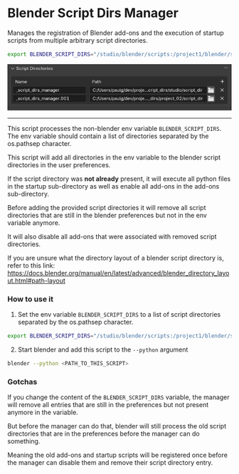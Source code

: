 
# Blender Script Dirs Manager

Manages the registration of Blender add-ons and the execution of startup scripts from multiple arbitrary script directories.

```bash
export BLENDER_SCRIPT_DIRS="/studio/blender/scripts:/project1/blender/scripts:/artist1/blender/scripts"
```

![Script Directories](docs/script_dirs.png)



---

This script processes the non-blender env variable `BLENDER_SCRIPT_DIRS`.
The env variable should contain a list of directories separated by the os.pathsep character.

This script will add all directories in the env variable to the blender script directories in the user preferences.

If the script directory was **not already** present, it will execute all python files in the startup sub-directory
as well as enable all add-ons in the add-ons sub-directory.

Before adding the provided script directories it will remove all script directories that are still in the blender preferences but not in the env variable anymore.

It will also disable all add-ons that were associated with removed script directories.

If you are unsure what the directory layout of a blender script directory is, refer to this link:
https://docs.blender.org/manual/en/latest/advanced/blender_directory_layout.html#path-layout


### How to use it

01. Set the env variable `BLENDER_SCRIPT_DIRS` to a list of script directories separated by the os.pathsep character.

```bash
export BLENDER_SCRIPT_DIRS="/studio/blender/scripts:/project1/blender/scripts"
```

02. Start blender and add this script to the `--python` argument


```bash
blender --python <PATH_TO_THIS_SCRIPT>
```

### Gotchas

If you change the content of the `BLENDER_SCRIPT_DIRS` variable, the manager will remove all entries that are still in the preferences but not present anymore in the variable.

But before the manager can do that, blender will still process the old script directories that are in the preferences before the manager can do something.

Meaning the old add-ons and startup scripts will be registered once before the manager can disable them and remove their script directory entry.
